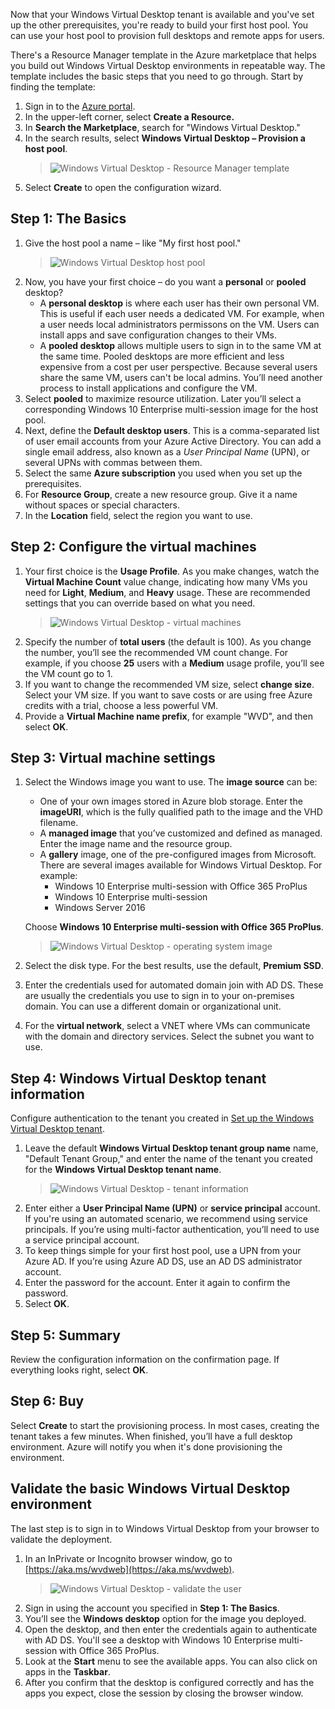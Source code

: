 Now that your Windows Virtual Desktop tenant is available and you've set up the other prerequisites, you're ready to build your first host pool. You can use your host pool to provision full desktops and remote apps for users.   

There's a Resource Manager template in the Azure marketplace that helps you build out Windows Virtual Desktop environments in repeatable way. The template includes the basic steps that you need to go through. Start by finding the template:

1. Sign in to the [Azure portal](https://portal.azure.com). 
2. In the upper-left corner, select **Create a Resource.**
3. In **Search the Marketplace**, search for "Windows Virtual Desktop." 
4. In the search results, select **Windows Virtual Desktop – Provision a host pool**. 
   >![Windows Virtual Desktop - Resource Manager template](../media/wvd-template.png)
5. Select **Create** to open the configuration wizard. 

## Step 1: The Basics 

1. Give the host pool a name – like "My first host pool." 
   >![Windows Virtual Desktop host pool](../media/wvd-hostpool.png)
2. Now, you have your first choice – do you want a **personal** or **pooled** desktop?
   - A **personal desktop** is where each user has their own personal VM. This is useful if each user needs a dedicated  VM. For example, when a user needs local administrators permissons on the VM. Users can install apps and save configuration changes to their VMs.
   - A **pooled desktop** allows multiple users to sign in to the same VM at the same time. Pooled desktops are more efficient and less expensive from a cost per user perspective. Because several users share the same VM, users can't be local admins. You’ll need another process to install applications and configure the VM. 
3. Select **pooled** to maximize resource utilization. Later you’ll select a corresponding Windows 10 Enterprise multi-session image for the host pool. 
4. Next, define the **Default desktop users**. This is a comma-separated list of user email accounts from your Azure Active Directory. You can add a single email address, also known as a *User Principal Name* (UPN), or several UPNs with commas between them.  
5. Select the same **Azure subscription** you used when you set up the prerequisites. 
6. For **Resource Group**, create a new resource group. Give it a name without spaces or special characters. 
7. In the **Location** field, select the region you want to use.

## Step 2: Configure the virtual machines

1. Your first choice is the **Usage Profile**. As you make changes, watch the **Virtual Machine Count** value change, indicating how many VMs you need for **Light**, **Medium**, and **Heavy** usage. These are recommended settings that you can override based on what you need.
   >![Windows Virtual Desktop - virtual machines](../media/wvd-vms.png)
2. Specify the number of **total users** (the default is 100). As you change the number, you’ll see the recommended VM count change. For example, if you choose **25** users with a **Medium** usage profile, you’ll see the VM count go to 1. 
3. If you want to change the recommended VM size, select **change size**. Select your VM size. If you want to save costs or are using free Azure credits with a trial, choose a less powerful VM.  
4. Provide a **Virtual Machine name prefix**, for example "WVD", and then select **OK**. 

## Step 3: Virtual machine settings 

1. Select the Windows image you want to use. The **image source** can be: 
   - One of your own images stored in Azure blob storage. Enter the **imageURI**, which is the fully qualified path to the image and the VHD filename.  
   - A **managed image** that you’ve customized and defined as managed. Enter the image name and the resource group. 
   - A **gallery** image, one of the pre-configured images from Microsoft. There are several images available for Windows Virtual Desktop. For example:
      - Windows 10 Enterprise multi-session with Office 365 ProPlus
      - Windows 10 Enterprise multi-session
      - Windows Server 2016 
   
   Choose **Windows 10 Enterprise multi-session with Office 365 ProPlus**. 
   >![Windows Virtual Desktop - operating system image](../media/wvd-image.png)
2. Select the disk type. For the best results, use the default, **Premium SSD**. 
3. Enter the credentials used for automated domain join with AD DS. These are usually the credentials you use to sign in to your on-premises domain. You can use a different domain or organizational unit. 
4. For the **virtual network**, select a VNET where VMs can communicate with the domain and directory services. Select the subnet you want to use.

## Step 4: Windows Virtual Desktop tenant information

Configure authentication to the tenant you created in [Set up the Windows Virtual Desktop tenant](https://docs.microsoft.com/learn/modules/m365-prepare-for-wvd/set-up-wvd-tenant). 

1. Leave the default **Windows Virtual Desktop tenant group name** name, "Default Tenant Group," and enter the name of the tenant you created for the **Windows Virtual Desktop tenant name**.
   >![Windows Virtual Desktop - tenant information](../media/wvd-tenantinfo.png)
2. Enter either a **User Principal Name (UPN)** or **service principal** account. If you're using an automated scenario, we recommend using service principals. If you’re using multi-factor authentication, you’ll need to use a service principal account.  
3. To keep things simple for your first host pool, use a UPN from your Azure AD. If you’re using Azure AD DS, use an AD DS administrator account. 
4. Enter the password for the account. Enter it again to  confirm the password. 
5. Select **OK**. 

## Step 5: Summary

Review the configuration information on the confirmation page. If everything looks right, select **OK**. 

## Step 6: Buy
Select **Create** to start the provisioning process. In most cases, creating the tenant takes a few minutes. When finished, you’ll have a full desktop environment. Azure will notify you when it's done provisioning the environment. 

## Validate the basic Windows Virtual Desktop environment 
The last step is to sign in to Windows Virtual Desktop from your browser to validate the deployment. 

1. In an InPrivate or Incognito browser window, go to [https://aka.ms/wvdweb](https://aka.ms/wvdweb). 
   >![Windows Virtual Desktop - validate the user](../media/wvd-validate.png)
2. Sign in using the account you specified in **Step 1: The Basics**. 
3. You’ll see the **Windows desktop** option for the image you deployed. 
4. Open the desktop, and then enter the credentials again to authenticate with AD DS. You'll see a desktop with Windows 10 Enterprise multi-session with Office 365 ProPlus. 
5. Look at the **Start** menu to see the available apps. You can also click on apps in the **Taskbar**. 
6. After you confirm that the desktop is configured correctly and has the apps you expect, close the session by closing the browser window.  